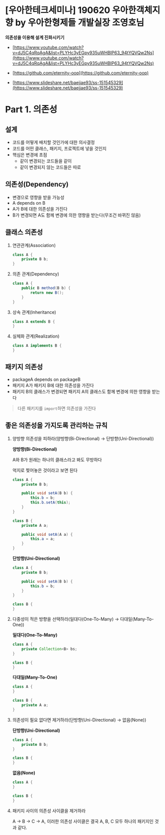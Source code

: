 # [우아한테크세미나] 190620 우아한객체지향 by 우아한형제들 개발실장 조영호님

**의존성을 이용해 설계 진화시키기**

- [https://www.youtube.com/watch?v=dJ5C4qRqAgA&list=PLYHc3yEGpy935uWHBIP63_94tYQVQw2Ns](https://www.youtube.com/watch?v=dJ5C4qRqAgA&list=PLYHc3yEGpy935uWHBIP63_94tYQVQw2Ns)

- [https://github.com/eternity-oop](https://github.com/eternity-oop)

- [https://www.slideshare.net/baejjae93/ss-151545329](https://www.slideshare.net/baejjae93/ss-151545329)

# Part 1. 의존성

## 설계

- 코드를 어떻게 배치할 것인가에 대한 의사결정
- 코드를 어떤 클래스, 패키지, 프로젝트에 넣을 것인지
- 핵심은 변경에 초점
    - 같이 변경되는 코드들을 같이
    - 같이 변경되지 않는 코드들은 따로

## 의존성(Dependency)

- 변경으로 영향을 받을 가능성
- A depends on B
- A가 B에 대한 의존성을 가진다
- B가 변경되면 A도 함께 변경에 의한 영향을 받는다(무조건 바뀌진 않음)

## 클래스 의존성

1. 연관관계(Association)

    ```java
    class A {
        private B b;
    }
    ```

2. 의존 관계(Dependency)

    ```java
    class A {
        public B method(B b) {
            return new B();
        }
    }
    ```

3. 상속 관계(Inheritance)

    ```java
    class A extends B {
    }
    ```

4. 실체화 관계(Realization)

    ```java
    class A implements B {
    }
    ```

## 패키지 의존성

- packageA depends on packageB
- 패키지 A가 패키지 B에 대한 의존성을 가진다
- 패키지 B의 클래스가 변경되면 패키지 A의 클래스도 함께 변경에 의한 영향을 받는다

> 다른 패키지를 `import`하면 의존성을 가진다

## 좋은 의존성을 가지도록 관리하는 규칙

1. 양방향 의존성을 피하라(양방향(Bi-Directional) → 단방향(Uni-Directional))

   **양방향(Bi-Directional)**

   A와 B가 원래는 하나의 클래스라고 봐도 무방하다

   억지로 찢어놓은 것이라고 보면 된다

    ```java
    class A {
        private B b;
    
        public void setA(B b) {
            this.b = b;
            this.b.setA(this);
        }
    }
    
    class B {
        private A a;
    
        public void setA(A a) {
            this.a = a;
        }
    }
    ```

   **단방향(Uni-Directional)**

    ```java
    class A {
        private B b;
    
        public void setA(B b) {
            this.b = b;
        }
    }
    
    class B {
    }
    ```

2. 다중성이 적은 방향을 선택하라(일대다(One-To-Many) → 다대일(Many-To-One))

   **일대다(One-To-Many)**

    ```java
    class A {
        private Collection<B> bs;
    }
    
    class B {
    }
    ```

   **다대일(Many-To-One)**

    ```java
    class A {
    }
    
    class B {
        private A a;
    }
    ```

3. 의존성이 필요 없다면 제거하라(단방향(Uni-Directional) → 없음(None))

   **단방향(Uni-Directional)**

    ```java
    class A {
        private B b;
    }
    
    class B {
    }
    ```

   **없음(None)**

    ```java
    class A {
    }
    
    class B {
    }
    ```

4. 패키지 사이의 의존성 사이클을 제거하라

   A → B → C → A, 이러한 의존성 사이클은 결국 A, B, C 모두 하나의 패키지인 것과 같다.
